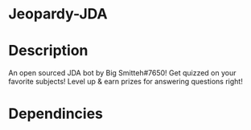 # Jeopardy-JDA

# Description
An open sourced JDA bot by Big Smitteh#7650! Get quizzed on your favorite subjects! Level up & earn prizes for answering questions right!

# Dependincies 
